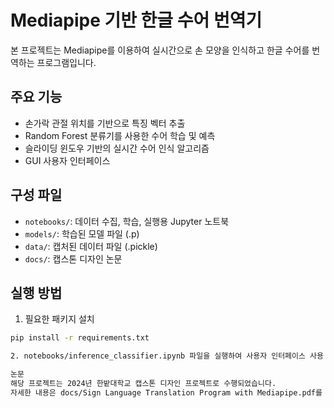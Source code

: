 # Mediapipe 기반 한글 수어 번역기

본 프로젝트는 Mediapipe를 이용하여 실시간으로 손 모양을 인식하고 한글 수어를 번역하는 프로그램입니다.

## 주요 기능

- 손가락 관절 위치를 기반으로 특징 벡터 추출
- Random Forest 분류기를 사용한 수어 학습 및 예측
- 슬라이딩 윈도우 기반의 실시간 수어 인식 알고리즘
- GUI 사용자 인터페이스

## 구성 파일

- `notebooks/`: 데이터 수집, 학습, 실행용 Jupyter 노트북
- `models/`: 학습된 모델 파일 (.p)
- `data/`: 캡처된 데이터 파일 (.pickle)
- `docs/`: 캡스톤 디자인 논문

## 실행 방법

1. 필요한 패키지 설치

```bash
pip install -r requirements.txt

2. notebooks/inference_classifier.ipynb 파일을 실행하여 사용자 인터페이스 사용

논문
해당 프로젝트는 2024년 한밭대학교 캡스톤 디자인 프로젝트로 수행되었습니다.
자세한 내용은 docs/Sign Language Translation Program with Mediapipe.pdf를 참고하세요.
```
